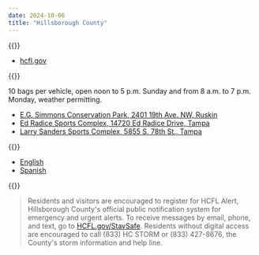 ```yaml
---
date: 2024-10-06
title: "Hillsborough County"
---
```


{{<divider-title title="Evacuation Zones" align="left">}}

- [hcfl.gov](https://hcfl.gov/residents/public-safety/emergency-management/find-evacuation-information)

{{<divider-title title="Sandbag Locations" align="left">}}

10 bags per vehicle, open noon to 5 p.m. Sunday and from 8 a.m. to 7 p.m. Monday, weather permitting.

- [E.G. Simmons Conservation Park, 2401 19th Ave. NW, Ruskin](https://maps.app.goo.gl/ZBgpRokS64AUGKS3A)
- [Ed Radice Sports Complex, 14720 Ed Radice Drive, Tampa](https://maps.app.goo.gl/tUG7LDWMC2qLh6z76)
- [Larry Sanders Sports Complex, 5855 S. 78th St., Tampa](https://maps.app.goo.gl/rbnoeyzMa2sGLCTJA)

{{<divider-title title="Disaster Preparedness Guides" align="left">}}

- [English](https://assets.contentstack.io/v3/assets/blteea73b27b731f985/blt43ba4f996ab09b90/Disaster%20Preparedness%20Guide)
- [Spanish](https://assets.contentstack.io/v3/assets/blteea73b27b731f985/bltd66bfb2b24cf5464/Disaster_Planning_Guide-Spanish.pdf)

{{<divider-title title="Get Alerts" align="left">}}

> Residents and visitors are encouraged to register for HCFL Alert, Hillsborough County's official public notification system for emergency and urgent alerts. To receive messages by email, phone, and text, go to [HCFL.gov/StaySafe](https://hcfl.gov/StaySafe). Residents without digital access are encouraged to call (833) HC STORM or (833) 427-8676, the County's storm information and help line.
